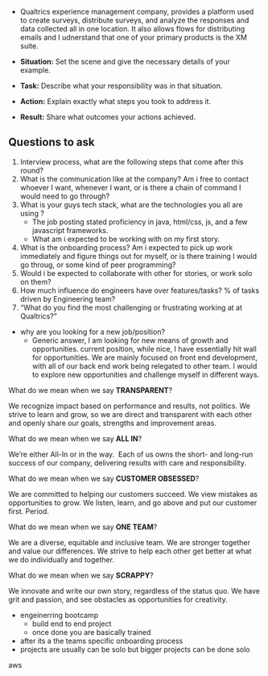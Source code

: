 - Qualtrics experience management company, provides a platform used to create surveys, distribute surveys, and analyze the responses and data collected all in one location. It also allows flows for distributing emails and I udnerstand that one of your primary products is the XM suite.

- **Situation:** Set the scene and give the necessary details of your example.
- **Task:** Describe what your responsibility was in that situation.
- **Action:** Explain exactly what steps you took to address it.
- **Result:** Share what outcomes your actions achieved.

## Questions to ask
1. Interview process, what are the following steps that come after this round?
2. What is the communication like at the company? Am i free to contact whoever  I want, whenever I want, or is there a chain of command I would need to go through?
3. What is your guys tech stack, what are the technologies you all are using ?
	- The job posting stated proficiency in java, html/css, js, and a few javascript frameworks.
	- What am i expected to be working with on my first story.
1. What is the onboarding process? Am i expected to pick up work immediately and figure things out for myself, or is there training I would go throug, or some kind of peer programming?
2. Would i be expected to collaborate with other for stories, or work solo on them?
3. How much influence do engineers have over features/tasks? % of tasks driven by Engineering team?
4. “What do you find the most challenging or frustrating working at at Qualtrics?”


- why are you looking for a new job/position?
	- Generic answer, I am looking for new means of growth and opportunities. current position, while nice, I have essentially hit wall for opportunities. We are mainly focused on front end development, with all of our back end work being relegated to other team. I would to explore new opportunities and challenge myself in different ways.



What do we mean when we say **TRANSPARENT**?

We recognize impact based on performance and results, not politics. We strive to learn and grow, so we are direct and transparent with each other and openly share our goals, strengths and improvement areas.

What do we mean when we say **ALL IN**?

We’re either All-In or in the way.  Each of us owns the short- and long-run success of our company, delivering results with care and responsibility.

What do we mean when we say **CUSTOMER OBSESSED**?

We are committed to helping our customers succeed. We view mistakes as opportunities to grow. We listen, learn, and go above and put our customer first. Period.

What do we mean when we say **ONE TEAM**?

We are a diverse, equitable and inclusive team. We are stronger together and value our differences. We strive to help each other get better at what we do individually and together.

What do we mean when we say **SCRAPPY**?

We innovate and write our own story, regardless of the status quo. We have grit and passion, and see obstacles as opportunities for creativity.



- engeinerring bootcamp
	- build end to end project
	- once done you are basically trained
- after its a the teams specific onboarding process
- projects are usually can be solo but bigger projects can be done solo

aws
